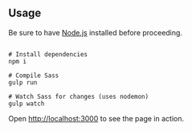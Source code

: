 
## Usage

Be sure to have [Node.js](https://nodejs.org/) installed before proceeding.

```shell

# Install dependencies
npm i

# Compile Sass
gulp run

# Watch Sass for changes (uses nodemon)
gulp watch

```

Open <http://localhost:3000> to see the page in action.
